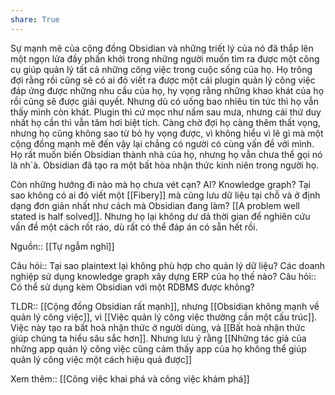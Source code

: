```yaml
---
share: True
---
```

Sự mạnh mẽ của cộng đồng Obsidian và những triết lý của nó đã thắp lên một ngọn lửa đầy phấn khởi trong những người muốn tìm ra được một công cụ giúp quản lý tất cả những công việc trong cuộc sống của họ. Họ trông đợi rằng rồi cũng sẽ có ai đó viết ra được một cái plugin quản lý công việc đáp ứng được những nhu cầu của họ, hy vọng rằng những khao khát của họ rồi cũng sẽ được giải quyết. Nhưng dù có uống bao nhiêu tin tức thì họ vẫn thấy mình còn khát. Plugin thì cứ mọc như nấm sau mưa, nhưng cái thứ duy nhất họ cần thì vẫn tăm hơi biệt tích. Càng chờ đợi họ càng thêm thất vọng, nhưng họ cũng không sao từ bỏ hy vọng được, vì không hiểu vì lẽ gì mà một cộng đồng mạnh mẽ đến vậy lại chẳng có người có cùng vấn đề với mình. Họ rất muốn biến Obsidian thành nhà của họ, nhưng họ vẫn chưa thể gọi nó là nh`à. Obsidian đã tạo ra một bất hòa nhận thức kinh niên trong người họ. 

Còn những hướng đi nào mà họ chưa vét cạn? AI? Knowledge graph? Tại sao không có ai đó viết một [[Fibery]] mà cũng lưu dữ liệu tại chỗ và ở định dạng đơn giản nhất như cách mà Obsidian đang làm? [[A problem well stated is half solved]]. Nhưng họ lại không dư dả thời gian để nghiên cứu vấn đề một cách rốt ráo, dù rất có thể đáp án có sẵn hết rồi.

Nguồn:: [[Tự ngẫm nghĩ]]

Câu hỏi:: Tại sao plaintext lại không phù hợp cho quản lý dữ liệu? Các doanh nghiệp sử dụng knowledge graph xây dựng ERP của họ thế nào?
Câu hỏi:: Có thể sử dụng kèm Obsidian với một RDBMS được không?

TLDR:: [[Cộng đồng Obsidian rất mạnh]], nhưng [[Obsidian không mạnh về quản lý công việc]], vì [[Việc quản lý công việc thường cần một cấu trúc]]. Việc này tạo ra bất hoà nhận thức ở người dùng, và [[Bất hoà nhận thức giúp chúng ta hiểu sâu sắc hơn]]. Nhưng lưu ý rằng [[Những tác giả của những app quản lý công việc cũng cảm thấy app của họ không thể giúp quản lý công việc một cách hiệu quả được]]

Xem thêm:: [[Công việc khai phá và công việc khám phá]]